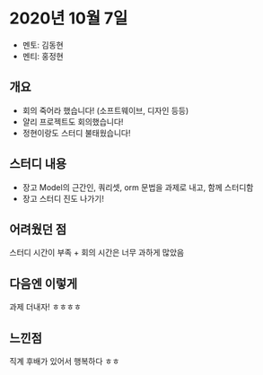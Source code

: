 # 2020년 10월 7일

- 멘토: 김동현
- 멘티: 홍정현

## 개요
- 회의 죽어라 했습니다! (소프트웨이브, 디자인 등등)
- 얄리 프로젝트도 회의했습니다!
- 정현이랑도 스터디 불태웠습니다!

## 스터디 내용
- 장고 Model의 근간인, 쿼리셋, orm 문법을 과제로 내고, 함께 스터디함
- 장고 스터디 진도 나가기!

## 어려웠던 점
스터디 시간이 부족 + 회의 시간은 너무 과하게 많았음

## 다음엔 이렇게
과제 더내자! ㅎㅎㅎㅎ

## 느낀점
직계 후배가 있어서 행복하다 ㅎㅎ
